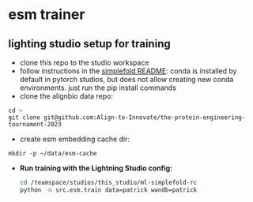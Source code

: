 # esm trainer

## lighting studio setup for training

- clone this repo to the studio workspace
- follow instructions in the [simplefold README](../../README.md):
  conda is installed by default in pytorch studios, but does not allow creating new conda environments. just run the pip install commands
- clone the alignbio data repo:
```
cd ~
git clone git@github.com:Align-to-Innovate/the-protein-engineering-tournament-2023
```

- create esm embedding cache dir:
```
mkdir -p ~/data/esm-cache
```

- **Run training with the Lightning Studio config:**
   ```bash
   cd /teamspace/studios/this_studio/ml-simplefold-rc
   python -m src.esm.train data=patrick wandb=patrick
   ```
